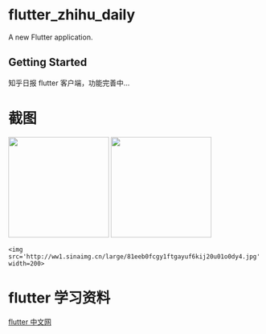 # flutter_zhihu_daily

A new Flutter application.

## Getting Started

知乎日报 flutter 客户端，功能完善中...
# 截图

<div>
  <img src='http://ww1.sinaimg.cn/large/81eeb0fcgy1ftgayuatlej20u01o019y.jpg' width=200>
    <img src='http://ww1.sinaimg.cn/large/81eeb0fcgy1ftgayqiihsj20u01o07d3.jpg' width=200>
  
    <img src='http://ww1.sinaimg.cn/large/81eeb0fcgy1ftgayuf6kij20u01o0dy4.jpg' width=200>
</div>

# flutter 学习资料
[flutter 中文网](https://flutterchina.club/tutorials/layout/#approach)